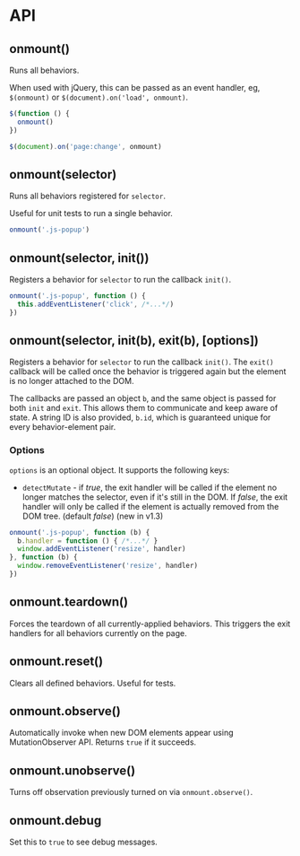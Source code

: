 # API

## onmount()

Runs all behaviors.

When used with jQuery, this can be passed as an event handler, eg, `$(onmount)` or `$(document).on('load', onmount)`.

```js
$(function () {
  onmount()
})

$(document).on('page:change', onmount)
```

## onmount(selector)

Runs all behaviors registered for `selector`.

Useful for unit tests to run a single behavior.

```js
onmount('.js-popup')
```

## onmount(selector, init())

Registers a behavior for `selector` to run the callback `init()`.

```js
onmount('.js-popup', function () {
  this.addEventListener('click', /*...*/)
})
```

## onmount(selector, init(b), exit(b), [options])

Registers a behavior for `selector` to run the callback `init()`. The `exit()` callback will be called once the behavior is triggered again but the element is no longer attached to the DOM.

The callbacks are passed an object `b`, and  the same object is passed for both `init` and `exit`. This allows them to communicate and keep aware of state. A string ID is also provided, `b.id`, which is guaranteed unique for every behavior-element pair.

### Options

`options` is an optional object. It supports the following keys:

- `detectMutate` - if *true*, the exit handler will be called if the element no longer matches the selector, even if it's still in the DOM. If *false*, the exit handler will only be called if the element is actually removed from the DOM tree. (default *false*) (new in v1.3)

```js
onmount('.js-popup', function (b) {
  b.handler = function () { /*...*/ }
  window.addEventListener('resize', handler)
}, function (b) {
  window.removeEventListener('resize', handler)
})
```

## onmount.teardown()

Forces the teardown of all currently-applied behaviors. This triggers the exit handlers for all behaviors currently on the page.

## onmount.reset()

Clears all defined behaviors. Useful for tests.

## onmount.observe()

Automatically invoke when new DOM elements appear using MutationObserver API. Returns `true` if it succeeds.

## onmount.unobserve()

Turns off observation previously turned on via `onmount.observe()`.

## onmount.debug

Set this to `true` to see debug messages.
